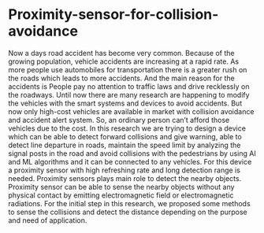 # Proximity-sensor-for-collision-avoidance
Now a days road accident has become very common.  Because of the growing population, vehicle accidents are  increasing at a rapid rate. As more people use automobiles for  transportation there is a greater rush on the roads which leads to  more accidents. And the main reason for the accidents is People pay no attention to traffic laws and drive recklessly on the  roadways. Until now there are many research are happening to  modify the vehicles with the smart systems and devices to avoid  accidents. But now only high-cost vehicles are available in  market with collision avoidance and accident alert system. So,  an ordinary person can’t afford those vehicles due to the cost. In  this research we are trying to design a device which can be able  to detect forward collisions and give warning, able to detect line  departure in roads, maintain the speed limit by analyzing the  signal posts in the road and avoid collisions with the pedestrians  by using AI and ML algorithms and it can be connected to any  vehicles. For this device a proximity sensor with high refreshing  rate and long detection range is needed. Proximity sensors plays  main role to detect the nearby objects. Proximity sensor can be able to sense the nearby objects without any physical contact by  emitting electromagnetic field or electromagnetic radiations. For  the initial step in this research, we proposed some methods to  sense the collisions and detect the distance depending on the  purpose and need of application. 
